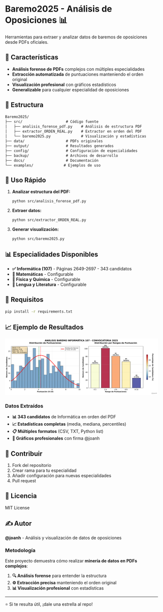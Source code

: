 # Baremo2025 - Análisis de Oposiciones 📊

Herramientas para extraer y analizar datos de baremos de oposiciones desde PDFs oficiales.

## 🎯 Características

- **Análisis forense de PDFs** complejos con múltiples especialidades
- **Extracción automatizada** de puntuaciones manteniendo el orden original  
- **Visualización profesional** con gráficos estadísticos
- **Generalizable** para cualquier especialidad de oposiciones

## 📁 Estructura

```
Baremo2025/
├── src/                    # Código fuente
│   ├── analisis_forense_pdf.py    # Análisis de estructura PDF
│   ├── extractor_ORDEN_REAL.py    # Extractor en orden del PDF
│   └── baremo2025.py              # Visualización y estadísticas
├── data/                   # PDFs originales
├── output/                 # Resultados generados
├── config/                 # Configuración de especialidades
├── backup/                 # Archivos de desarrollo
├── docs/                   # Documentación
└── examples/              # Ejemplos de uso
```

## 🚀 Uso Rápido

1. **Analizar estructura del PDF:**
   ```bash
   python src/analisis_forense_pdf.py
   ```

2. **Extraer datos:**
   ```bash  
   python src/extractor_ORDEN_REAL.py
   ```

3. **Generar visualización:**
   ```bash
   python src/baremo2025.py
   ```

## 📊 Especialidades Disponibles

- **✅ Informática (107)** - Páginas 2649-2697 - 343 candidatos
- **🔧 Matemáticas** - Configurable
- **🔧 Física y Química** - Configurable  
- **🔧 Lengua y Literatura** - Configurable

## 🔧 Requisitos

```bash
pip install -r requirements.txt
```

## 📈 Ejemplo de Resultados

![Análisis Informática 2025](output/baremo_informatica_107_2025.png)

### Datos Extraídos

- **📊 343 candidatos** de Informática en orden del PDF
- **📈 Estadísticas completas** (media, mediana, percentiles)
- **📋 Múltiples formatos** (CSV, TXT, Python list)
- **🎨 Gráficos profesionales** con firma @joanh

## 🤝 Contribuir

1. Fork del repositorio
2. Crear rama para tu especialidad
3. Añadir configuración para nuevas especialidades
4. Pull request

## 📝 Licencia

MIT License

## ✍️ Autor

**@joanh** - Análisis y visualización de datos de oposiciones

### Metodología

Este proyecto demuestra cómo realizar **minería de datos en PDFs complejos**:

1. **🔍 Análisis forense** para entender la estructura
2. **⚙️ Extracción precisa** manteniendo el orden original
3. **📊 Visualización profesional** con estadísticas

---
⭐ Si te resulta útil, ¡dale una estrella al repo!
